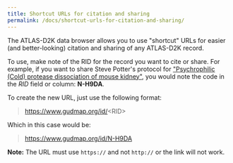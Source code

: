 ```yaml
---
title: Shortcut URLs for citation and sharing
permalink: /docs/shortcut-urls-for-citation-and-sharing/
---
```


The ATLAS-D2K data browser allows you to use "shortcut" URLs for easier (and better-looking) citation and sharing of any ATLAS-D2K record.

To use, make note of the RID for the record you want to cite or share. For example, if you want to share Steve Potter's protocol for ["Psychrophilic (Cold) protease dissociation of mouse kidney"](https://www.rebuildingakidney.org/chaise/record/#2/Protocol:Protocol/RID=N-H9DA), you would note the code in the *RID* field or column: **N-H9DA**.

To create the new URL, just use the following format:

> https://www.gudmap.org/id/<RID\>

Which in this case would be:

> https://www.gudmap.org/id/N-H9DA

**Note:** The URL must use `https://` and not `http://` or the link will not work.
